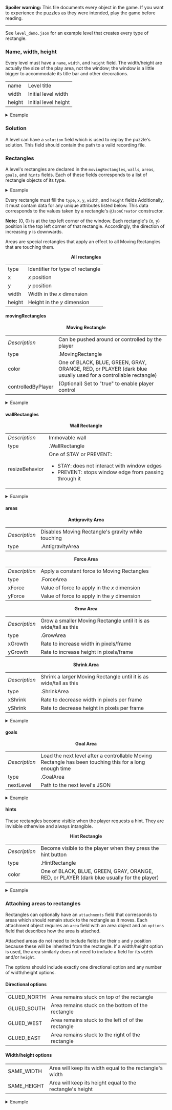 **Spoiler warning:** This file documents every object in the game. If you want
to experience the puzzles as they were intended, play the game before reading.

___

See `level_demo.json` for an example level that creates every type of rectangle.

### Name, width, height

Every level must have a `name`, `width`, and `height` field. The width/height
are actually the size of the play area, not the window; the window is a little
bigger to accommodate its title bar and other decorations.

<table>
	<tr>
		<td>name</td>
		<td>Level title</td>
	</tr>
	<tr>
		<td>width</td>
		<td>Initial level width</td>
	</tr>
	<tr>
		<td>height</td>
		<td>Initial level height</td>
	</tr>
</table>

<details>
	<summary>Example</summary>
	
```
{
	"name": "Hello World!",
	"width": 800,
	"height": 500,
	"solution": "/solution.rec",
	...
}
```
</details>

### Solution

A level can have a `solution` field which is used to replay the puzzle's
solution. This field should contain the path to a valid recording file.

### Rectangles

A level's rectangles are declared in the `movingRectangles`, `walls`, `areas`,
`goals`, and `hints` fields. Each of these fields corresponds to a list of
rectangle objects of its type.

<details>
	<summary>Example</summary>
	
```
{
	...
	"movingRectangles": [
		...
	],
	"walls": [
		...
	],
	"areas": [
		...
	],
	"goals": [
		...
	],
	"hints": [
		...
	]
}
```
</details>

Every rectangle must fill the `type`, `x`, `y`, `width`, and `height` fields
Additionally, it must contain data for any unique attributes listed below. This
data corresponds to the values taken by a rectangle's `@JsonCreator` constructor.

**Note:** (0, 0) is at the top left corner of the window. Each rectangle's
(x, y) position is the top left corner of that rectangle. Accordingly, the
direction of increasing *y* is downwards.

Areas are special rectangles that apply an effect to all Moving Rectangles that
are touching them.

<p align="center"><b>All rectangles</b></p>
<table>
	<tr>
		<td>type</td>
		<td>Identifier for type of rectangle</td>
	</tr>
	<tr>
		<td>x</td>
		<td><i>x</i> position</td>
	</tr>
	<tr>
		<td>y</td>
		<td><i>y</i> position</td>
	</tr>
	<tr>
		<td>width</td>
		<td>Width in the <i>x</i> dimension</td>
	</tr>
	<tr>
		<td>height</td>
		<td>Height in the <i>y</i> dimension</td>
	</tr>
</table>

#### movingRectangles

<p align="center"><b>Moving Rectangle</b></p>
<table>
	<tr>
		<td><i>Description</i></td>
		<td>Can be pushed around or controlled by the player</td>
	</tr>
	<tr>
		<td>type</td>
		<td>.MovingRectangle</td>
	</tr>
	<tr>
		<td>color</td>
		<td>One of BLACK, BLUE, GREEN, GRAY, ORANGE, RED, or PLAYER (dark blue
			usually used for a controllable rectangle)</td>
	</tr>
	<tr>
		<td>controlledByPlayer</td>
		<td>(Optional) Set to "true" to enable player control</td>
	</tr>
</table>

<details>
	<summary>Example</summary>
	
```
{
	"type": ".MovingRectangle",
	"controlledByPlayer": "true",
	"x": 250,
	"y": 470,
	"width": 20,
	"height": 20,
	"color": "PLAYER"
}
```
</details>

#### wallRectangles

<p align="center"><b>Wall Rectangle</b></p>
<table>
	<tr>
		<td><i>Description</i>
		<td>Immovable wall</td>
	</tr>
	<tr>
		<td>type</td>
		<td>.WallRectangle</td>
	</tr>
	<tr>
		<td>resizeBehavior</td>
		<td>One of STAY or PREVENT:
			<ul>
				<li>STAY: does not interact with window edges
				<li>PREVENT: stops window edge from passing through it
			</ul>
		</td>
	</tr>
</table>

<details>
	<summary>Example</summary>
	
```
{
	"type": ".WallRectangle",
	"x": 0,
	"y": 0,
	"width": 800,
	"height": 10,
	"resizeBehavior": "STAY"
}
```
</details>

#### areas

<p align="center"><b>Antigravity Area</b></p>
<table>
	<tr>
		<td><i>Description</i></td>
		<td>Disables Moving Rectangle's gravity while touching</td>
	</tr>
	<tr>
		<td>type</td>
		<td>.AntigravityArea</td>
	</tr>
</table>
<p align="center"><b>Force Area</b></p>
<table>
	<tr>
		<td><i>Description</i></td>
		<td>Apply a constant force to Moving Rectangles</td>
	</tr>
	<tr>
		<td>type</td>
		<td>.ForceArea</td>
	</tr>
	<tr>
		<td>xForce</td>
		<td>Value of force to apply in the <i>x</i> dimension</td>
	</tr>
	<tr>
		<td>yForce</td>
		<td>Value of force to apply in the <i>y</i> dimension</td>
	</tr>
</table>
<p align="center"><b>Grow Area</b></p>
<table>
	<tr>
		<td><i>Description</i></td>
		<td>Grow a smaller Moving Rectangle until it is as wide/tall as this
			</td>
	</tr>
	<tr>
		<td>type</td>
		<td>.GrowArea</td>
	</tr>
	<tr>
		<td>xGrowth</td>
		<td>Rate to increase width in pixels/frame</td>
	</tr>
	<tr>
		<td>yGrowth</td>
		<td>Rate to increase height in pixels/frame</td>
	</tr>
</table>
<p align="center"><b>Shrink Area</b></p>
<table>
	<tr>
		<td><i>Description</i></td>
		<td>Shrink a larger Moving Rectangle until it is as wide/tall as this
			</td>
	</tr>
	<tr>
		<td>type</td>
		<td>.ShrinkArea</td>
	</tr>
	<tr>
		<td>xShrink</td>
		<td>Rate to decrease width in pixels per frame</td>
	</tr>
	<tr>
		<td>yShrink</td>
		<td>Rate to decrease height in pixels per frame</td>
	</tr>
</table>

<details>
	<summary>Example</summary>
	
```
{
	"type": ".GrowArea",
	"x": 0,
	"y": 430,
	"width": 20,
	"height": 50,
	"xGrowth": 0,
	"yGrowth": 1
}
```
</details>

#### goals

<p align="center"><b>Goal Area</b></p>
<table>
	<tr>
		<td><i>Description</i></td>
		<td>Load the next level after a controllable Moving Rectangle has been
			touching this for a long enough time</td>
	</tr>
	<tr>
		<td>type</td>
		<td>.GoalArea</td>
	</tr>
	<tr>
		<td>nextLevel</td>
		<td>Path to the next level's JSON</td>
	</tr>
</table>

<details>
	<summary>Example</summary>
	
```
{
	"type": ".GoalArea",
	"x": 280,
	"y": 630,
	"width": 50,
	"height": 50,
	"nextLevel": "/level_1.json"
}
```
</details>

#### hints

These rectangles become visible when the player requests a hint. They are
invisible otherwise and always intangible.

<p align="center"><b>Hint Rectangle</b></p>
<table>
	<tr>
		<td><i>Description</i></td>
		<td>Become visible to the player when they press the hint button</td>
	</tr>
	<tr>
		<td>type</td>
		<td>.HintRectangle</td>
	</tr>
	<tr>
		<td>color</td>
		<td>One of BLACK, BLUE, GREEN, GRAY, ORANGE, RED, or PLAYER (dark blue
			usually for the player)</td>
	</tr>
</table>

<details>
	<summary>Example</summary>
	
```
{
	"type": ".HintRectangle",
	"x": 440,
	"y": 460,
	"width": 30,
	"height": 30,
	"color": "GREEN"
}
```
</details>

### Attaching areas to rectangles

Rectangles can optionally have an `attachments` field that corresponds to areas
which should remain stuck to the rectangle as it moves. Each attachment object
requires an `area` field with an area object and an `options` field that
describes how the area is attached.

Attached areas do not need to include fields for their `x` and `y` position
because these will be inherited from the rectangle. If a width/height option is
used, the area similarly does not need to include a field for its `width` and/or
`height`.

The options should include exactly one directional option and any number of
width/height options.

#### Directional options

<table>
	<tr>
		<td>GLUED_NORTH</td>
		<td>Area remains stuck on top of the rectangle</td>
	</tr>
	<tr>
		<td>GLUED_SOUTH</td>
		<td>Area remains stuck on the bottom  of the rectangle</td>
	</tr>
	<tr>
		<td>GLUED_WEST</td>
		<td>Area remains stuck to the left of of the rectangle</td>
	</tr>
	<tr>
		<td>GLUED_EAST</td>
		<td>Area remains stuck to the right of the rectangle</td>
	</tr>
</table>

#### Width/height options

<table>
	<tr>
		<td>SAME_WIDTH</td>
		<td>Area will keep its width equal to the rectangle's width</td>
	</tr>
	<tr>
		<td>SAME_HEIGHT</td>
		<td>Area will keep its height equal to the rectangle's height</td>
	</tr>
</table>

<details>
	<summary>Example</summary>
	
```
{
	"type": ".MovingRectangle",
	...
	"attachments": [
		{
			"area": {
				"type": ".GrowArea",
				"width": 60,
				"xGrowth": 1,
				"yGrowth": 0
			},
			"options": ["GLUED_WEST", "SAME_HEIGHT"]
		},
		{
			"area": {
				"type": ".ShrinkArea",
				"height": 10,
				"xShrink": 1,
				"yShrink": 0
			},
			"options": ["GLUED_NORTH", "SAME_WIDTH"]
		}
	]
}
```
</details>
